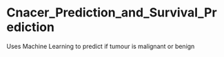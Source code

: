 # Cnacer_Prediction_and_Survival_Prediction
Uses Machine Learning to predict if tumour is malignant or benign
